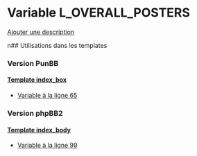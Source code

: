 # Variable L_OVERALL_POSTERS
[Ajouter une description](https://fa-tvars.appspot.com/L_OVERALL_POSTERS)

n## Utilisations dans les templates

### Version PunBB

#### [Template index_box](punbb/index_box.md)
* [Variable à la ligne 65](../punbb/index_box.tpl#L65)

### Version phpBB2

#### [Template index_body](subsilver/index_body.md)
* [Variable à la ligne 99](../subsilver/index_body.tpl#L99)